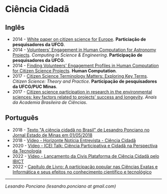 # Ciência Cidadã #

## Inglês

* 2014 - [White paper on citizen science for Europe](https://ec.europa.eu/futurium/en/system/files/ged/socientize_white_paper_on_citizen_science.pdf). __Particiação de pesquisadores da UFCG__.
* 2014 - [Volunteers' Engagement in Human Computation for Astronomy Projects](https://ieeexplore.ieee.org/document/6728933). *Computing in Science & Engineering*. __Participação de pesquisadores da UFCG__.
* 2014 - [Finding Volunteers' Engagement Profiles in Human Computation for Citizen Science Projects](https://arxiv.org/abs/1501.02134). __Human Computation__.
* 2017 - [Citizen Science Terminology Matters: Exploring Key Terms](https://theoryandpractice.citizenscienceassociation.org/articles/10.5334/cstp.96/). *Citizen Science: Theory and Practice*. __Participação de pesquisadores da UFCG/PUC Minas__.
* 2017 - [Citizen science participation in research in the environmental sciences: key factors related to projects’ success and longevity](http://www.scielo.br/scielo.php?script=sci_pdf&pid=S0001-37652017000502229). *Anais da Academia Brasileira de Ciências*.


## Português

* 2018 - [Texto "A ciência cidadã no Brasil" de Lesandro Ponciano no Jornal Estado de Minas em 01/05/2018](https://www.researchgate.net/publication/338224938_A_ciencia_cidada_no_Brasil)
* 2018 - [Vídeo - Horizonte Notícia Entrevista - Ciência Cidadã](https://www.youtube.com/watch?v=SVMZ7IAZl04)
* 2020 - [Vídeo - ICEI Talk: Ciência Participativa e Cidadã na Perspectiva da Tecnologia](https://www.youtube.com/watch?v=efPpGPp8Jtk)
* 2022 - [Vídeo - Lançamento da Civis Plataforma de Ciência Cidadã pelo IBICT](https://www.youtube.com/watch?v=_nPqmcq0gos)
* 2022 - [Capítulo de Livro: A participação popular nas Ciências Exatas e Informática e seus efeitos no conhecimento científico e tecnológico](https://lesandrop.github.io/site/papers/LesandroPonciano-EbookPUCMinas-Cap%C3%ADtulo21-2022.pdf)

---

_Lesandro Ponciano (lesandro.ponciano at gmail.com)_
